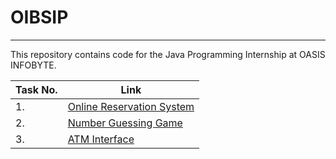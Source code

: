 # OIBSIP

---

This repository contains code for the Java Programming Internship at OASIS INFOBYTE.

| Task No.       | Link     |
|--------------|-----------|
| 1. | [Online Reservation System](./Task_1)      |
| 2. | [Number Guessing Game](./Task\2)      |
| 3. | [ATM Interface](./Task\3)      |
